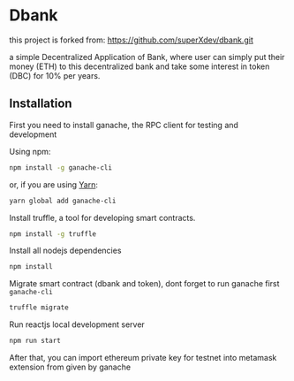 # Dbank
this project is forked from: https://github.com/superXdev/dbank.git

a simple Decentralized Application of Bank, where user can simply put their money (ETH) to this decentralized bank and take some interest in token (DBC) for 10% per years.

## Installation
First you need to install ganache, the RPC client for testing and development

Using npm:

```Bash
npm install -g ganache-cli
```

or, if you are using [Yarn](https://yarnpkg.com/):

```Bash
yarn global add ganache-cli
```
Install truffle, a tool for developing smart contracts.

```Bash
npm install -g truffle
```

Install all nodejs dependencies

```Bash
npm install
```

Migrate smart contract (dbank and token), dont forget to run ganache first `ganache-cli`

```Bash
truffle migrate
```

Run reactjs local development server

```Bash
npm run start
```

After that, you can import ethereum private key for testnet into metamask extension from given by ganache